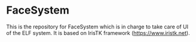 # FaceSystem

This is the repository for FaceSystem which is in charge to take care of UI of the ELF system.
It is based on IrisTK framework (https://www.iristk.net).
